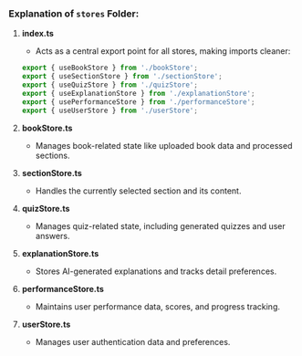 ### Explanation of `stores` Folder:

1. **index.ts**

   - Acts as a central export point for all stores, making imports cleaner:

   ```ts
   export { useBookStore } from './bookStore';
   export { useSectionStore } from './sectionStore';
   export { useQuizStore } from './quizStore';
   export { useExplanationStore } from './explanationStore';
   export { usePerformanceStore } from './performanceStore';
   export { useUserStore } from './userStore';
   ```

2. **bookStore.ts**

   - Manages book-related state like uploaded book data and processed sections.

3. **sectionStore.ts**

   - Handles the currently selected section and its content.

4. **quizStore.ts**

   - Manages quiz-related state, including generated quizzes and user answers.

5. **explanationStore.ts**

   - Stores AI-generated explanations and tracks detail preferences.

6. **performanceStore.ts**

   - Maintains user performance data, scores, and progress tracking.

7. **userStore.ts**
   - Manages user authentication data and preferences.
